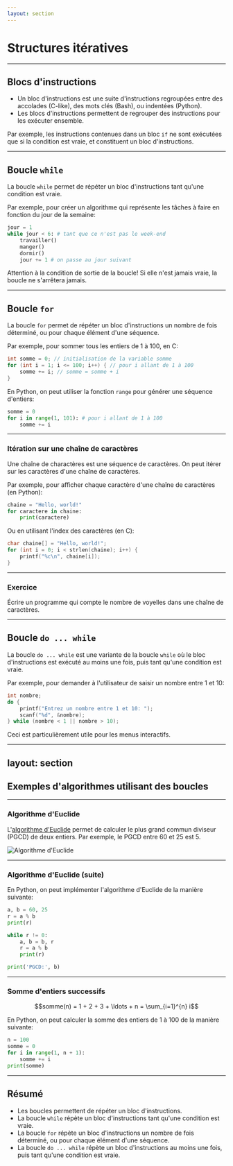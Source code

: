 ```yaml
---
layout: section
---
```


# Structures itératives

---

## Blocs d'instructions

- Un bloc d'instructions est une suite d'instructions regroupées entre des accolades (C-like), des mots clés (Bash), ou indentées (Python).
- Les blocs d'instructions permettent de regrouper des instructions pour les exécuter ensemble.

Par exemple, les instructions contenues dans un bloc `if` ne sont exécutées que si la condition est vraie, et constituent un bloc d'instructions.

---

## Boucle `while`

La boucle `while` permet de répéter un bloc d'instructions tant qu'une condition est vraie.

Par exemple, pour créer un algorithme qui représente les tâches à faire en fonction du jour de la semaine:

```python
jour = 1
while jour < 6: # tant que ce n'est pas le week-end
    travailler()
    manger()
    dormir()
    jour += 1 # on passe au jour suivant
```

Attention à la condition de sortie de la boucle! Si elle n'est jamais vraie, la boucle ne s'arrêtera jamais.

---

## Boucle `for`

La boucle `for` permet de répéter un bloc d'instructions un nombre de fois déterminé, ou pour chaque élément d'une séquence.

Par exemple, pour sommer tous les entiers de 1 à 100, en C:

```c
int somme = 0; // initialisation de la variable somme
for (int i = 1; i <= 100; i++) { // pour i allant de 1 à 100
    somme += i; // somme = somme + i
}
```

En Python, on peut utiliser la fonction `range` pour générer une séquence d'entiers:

```python
somme = 0
for i in range(1, 101): # pour i allant de 1 à 100
    somme += i
```

---

### Itération sur une chaîne de caractères

Une chaîne de charactères est une séquence de caractères. On peut itérer sur les caractères d'une chaîne de caractères.

Par exemple, pour afficher chaque caractère d'une chaîne de caractères (en Python):

```python
chaine = "Hello, world!"
for caractere in chaine:
    print(caractere)
```

Ou en utilisant l'index des caractères (en C):

```c
char chaine[] = "Hello, world!";
for (int i = 0; i < strlen(chaine); i++) {
    printf("%c\n", chaine[i]);
}
```

---

### Exercice

Écrire un programme qui compte le nombre de voyelles dans une chaîne de caractères.

---

## Boucle `do ... while`

La boucle `do ... while` est une variante de la boucle `while` où le bloc d'instructions est exécuté au moins une fois, puis tant qu'une condition est vraie.

Par exemple, pour demander à l'utilisateur de saisir un nombre entre 1 et 10:

```c
int nombre;
do {
    printf("Entrez un nombre entre 1 et 10: ");
    scanf("%d", &nombre);
} while (nombre < 1 || nombre > 10);
```

Ceci est particulièrement utile pour les menus interactifs.

---
layout: section
---

## Exemples d'algorithmes utilisant des boucles

---

### Algorithme d'Euclide

L'[algorithme d'Euclide](https://fr.wikipedia.org/wiki/Algorithme_d%27Euclide) permet de calculer le plus grand commun diviseur (PGCD) de deux entiers. Par exemple, le PGCD entre 60 et 25 est 5.

![Algorithme d'Euclide](/images/algo_euclide.png)

---

### Algorithme d'Euclide (suite)

En Python, on peut implémenter l'algorithme d'Euclide de la manière suivante:

```python
a, b = 60, 25
r = a % b
print(r)

while r != 0:
    a, b = b, r
    r = a % b
    print(r)

print('PGCD:', b)
```

---

### Somme d'entiers successifs

$$somme(n) = 1 + 2 + 3 + \ldots + n = \sum_{i=1}^{n} i$$

En Python, on peut calculer la somme des entiers de 1 à 100 de la manière suivante:

```python
n = 100
somme = 0
for i in range(1, n + 1):
    somme += i
print(somme)
```

---

## Résumé

- Les boucles permettent de répéter un bloc d'instructions.
- La boucle `while` répète un bloc d'instructions tant qu'une condition est vraie.
- La boucle `for` répète un bloc d'instructions un nombre de fois déterminé, ou pour chaque élément d'une séquence.
- La boucle `do ... while` répète un bloc d'instructions au moins une fois, puis tant qu'une condition est vraie.

